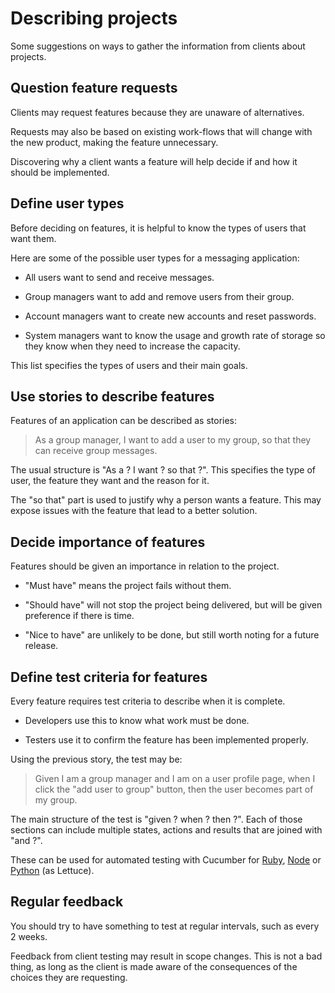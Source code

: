 # Describing projects

Some suggestions on ways to gather the information from clients about
projects.


## Question feature requests

Clients may request features because they are unaware of alternatives.

Requests may also be based on existing work-flows that will change with
the new product, making the feature unnecessary.

Discovering why a client wants a feature will help decide if and how it
should be implemented.


## Define user types

Before deciding on features, it is helpful to know the types of users
that want them.

Here are some of the possible user types for a messaging application:

- All users want to send and receive messages.

- Group managers want to add and remove users from their group.

- Account managers want to create new accounts and reset passwords.

- System managers want to know the usage and growth rate of storage so
  they know when they need to increase the capacity.

This list specifies the types of users and their main goals.


## Use stories to describe features

Features of an application can be described as stories:

> As a group manager,
> I want to add a user to my group,
> so that they can receive group messages.

The usual structure is "As a ? I want ? so that ?".
This specifies the type of user, the feature they want and the reason
for it.

The "so that" part is used to justify why a person wants a feature.
This may expose issues with the feature that lead to a better solution.


## Decide importance of features

Features should be given an importance in relation to the project.

- "Must have" means the project fails without them.

- "Should have" will not stop the project being delivered, but will be
  given preference if there is time.

- "Nice to have" are unlikely to be done, but still worth noting for a
  future release.


## Define test criteria for features

Every feature requires test criteria to describe when it is complete.

- Developers use this to know what work must be done.

- Testers use it to confirm the feature has been implemented properly.

Using the previous story, the test may be:

> Given I am a group manager
> and I am on a user profile page,
> when I click the "add user to group" button,
> then the user becomes part of my group.

The main structure of the test is "given ? when ? then ?".
Each of those sections can include multiple states, actions and results
that are joined with "and ?".

These can be used for automated testing with Cucumber for
[Ruby](https://cukes.info/),
[Node](https://github.com/cucumber/cucumber-js)
or [Python](http://lettuce.it/) (as Lettuce).


## Regular feedback

You should try to have something to test at regular intervals, such as
every 2 weeks.

Feedback from client testing may result in scope changes.
This is not a bad thing, as long as the client is made aware of the
consequences of the choices they are requesting.
